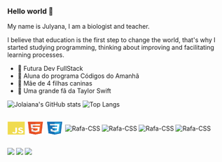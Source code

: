 ### Hello world 💫

My name is Julyana, I am a biologist and teacher.

I believe that education is the first step to change the world, that's why I started studying programming, thinking about improving and facilitating learning processes.

- 🌱 Futura Dev FullStack
- 📖 Aluna do programa Códigos do Amanhã
- 🐶 Mãe de 4 filhas caninas
- 🧣 Uma grande fã da Taylor Swift

![Jolaiana's GitHub stats](https://github-readme-stats.vercel.app/api?username=jolaiana&count_private=true&show_icons=true&theme=dracula)
![Top Langs](https://github-readme-stats.vercel.app/api/top-langs/?username=jolaiana&layout=compact&theme=dracula)

<div style="display: inline_block"><br>
  <img align="center" alt="Rafa-Js" height="30" width="40" src="https://raw.githubusercontent.com/devicons/devicon/master/icons/javascript/javascript-plain.svg">
  <img align="center" alt="Rafa-HTML" height="30" width="40" src="https://raw.githubusercontent.com/devicons/devicon/master/icons/html5/html5-original.svg">
  <img align="center" alt="Rafa-CSS" height="30" width="40" src="https://raw.githubusercontent.com/devicons/devicon/master/icons/css3/css3-original.svg">
  <img align="center" alt="Rafa-CSS" height="30" width="40"src="https://cdn.jsdelivr.net/gh/devicons/devicon/icons/figma/figma-original.svg"/>
      <img align="center" alt="Rafa-CSS" height="30" width="40" src="https://cdn.jsdelivr.net/gh/devicons/devicon/icons/canva/canva-original.svg"/>
           <img align="center" alt="Rafa-CSS" height="30" width="40" src="https://cdn.jsdelivr.net/gh/devicons/devicon/icons/photoshop/photoshop-plain.svg"/>
   <img align="center" alt="Rafa-CSS" height="30" width="40" src="https://cdn.jsdelivr.net/gh/devicons/devicon/icons/vscode/vscode-original.svg"/>
          </div>

##

<div> 
  <a href = "mailto:julyana.klapousko@gmail.com"><img src="https://img.shields.io/badge/Gmail-D14836?style=for-the-badge&logo=gmail&logoColor=white"></a>
  <a href="https://www.linkedin.com/in/julyana-klapousko/" target="_blank"><img src="https://img.shields.io/badge/-LinkedIn-%230077B5?style=for-the-badge&logo=linkedin&logoColor=white" target="_blank"></a> 
<a href="https://open.spotify.com/user/oluycbajq6ip22p849ltjgttg?si=2f3dbd0841734afe"><img src="https://img.shields.io/badge/Spotify-1ED760?&style=for-the-badge&logo=spotify&logoColor=white"></a>
  
</div>

